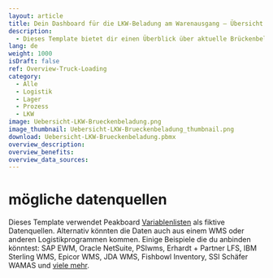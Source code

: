 ```yaml
---
layout: article
title: Dein Dashboard für die LKW-Beladung am Warenausgang – Übersicht einer LKW-Brückenbeladung
description: 
  - Dieses Template bietet dir einen Überblick über aktuelle Brückenbeladungen pro Verladetor in der Lagerlogistik. Dadurch wissen die Gabelstaplerfahrer jederzeit wie viele Güter bereits verladen wurden, wie viele noch ausstehen und innerhalb welcher Zeit das Verladen erledigt sein muss. Zusätzliche Informationen zu den Aufträgen, wie z. B. mögliche Gefahrenklassen, Gewichtsklassen, Spedition usw. können ebenfalls automatisiert abgebildet werden. Entsprechende Daten können beispielsweise aus SAP bezogen werden. Lade dir das Template jetzt herunter und optimiere deinen Verladeprozess.
lang: de
weight: 1000
isDraft: false
ref: Overview-Truck-Loading
category:
  - Alle
  - Logistik
  - Lager
  - Prozess
  - LKW
image: Uebersicht-LKW-Brueckenbeladung.png
image_thumbnail: Uebersicht-LKW-Brueckenbeladung_thumbnail.png
download: Uebersicht-LKW-Brueckenbeladung.pbmx
overview_description:
overview_benefits:
overview_data_sources:
---
```

# mögliche datenquellen
Dieses Template verwendet Peakboard [Variablenlisten](https://help.peakboard.com/scripting/de-variables.html) als fiktive Datenquellen. Alternativ könnten die Daten auch aus einem WMS oder anderen Logistikprogrammen kommen. Einige Beispiele die du anbinden könntest: SAP EWM, Oracle NetSuite, PSIwms, Erhardt + Partner LFS, IBM Sterling WMS, Epicor WMS, JDA WMS, Fishbowl Inventory, SSI Schäfer WAMAS und [viele mehr](https://peakboard.com/schnittstellen/).
